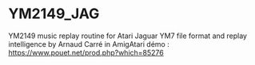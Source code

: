 # YM2149_JAG
YM2149 music replay routine for Atari Jaguar
YM7 file format and replay intelligence by Arnaud Carré in AmigAtari démo : https://www.pouet.net/prod.php?which=85276
